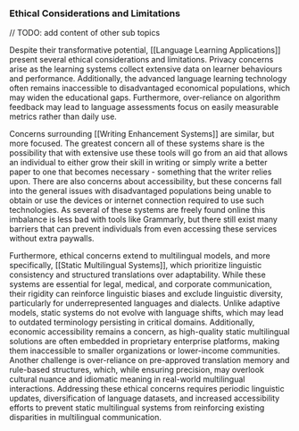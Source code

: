 ### Ethical Considerations and Limitations

// TODO: add content of other sub topics

Despite their transformative potential, [[Language Learning Applications]] present several ethical considerations and limitations. Privacy concerns arise as the learning systems collect extensive data on learner behaviours and performance. Additionally, the advanced language learning technology often remains inaccessible to disadvantaged economical populations, which may widen the educational gaps. Furthermore, over-reliance on algorithm feedback may lead to language assessments focus on easily measurable metrics rather than daily use.

Concerns surrounding [[Writing Enhancement Systems]] are similar, but more focused. The greatest concern all of these systems share is the possibility that with extensive use these tools will go from an aid that allows an individual to either grow their skill in writing or simply write a better paper to one that becomes necessary - something that the writer relies upon. There are also concerns about accessibility, but these concerns fall into the general issues with disadvantaged populations being unable to obtain or use the devices or internet connection required to use such technologies. As several of these systems are freely found online this imbalance is less bad with tools like Grammarly, but there still exist many barriers that can prevent individuals from even accessing these services without extra paywalls.

Furthermore, ethical concerns extend to multilingual models, and more specifically, [[Static Multilingual Systems]], which prioritize linguistic consistency and structured translations over adaptability. While these systems are essential for legal, medical, and corporate communication, their rigidity can reinforce linguistic biases and exclude linguistic diversity, particularly for underrepresented languages and dialects. Unlike adaptive models, static systems do not evolve with language shifts, which may lead to outdated terminology persisting in critical domains. Additionally, economic accessibility remains a concern, as high-quality static multilingual solutions are often embedded in proprietary enterprise platforms, making them inaccessible to smaller organizations or lower-income communities. Another challenge is over-reliance on pre-approved translation memory and rule-based structures, which, while ensuring precision, may overlook cultural nuance and idiomatic meaning in real-world multilingual interactions. Addressing these ethical concerns requires periodic linguistic updates, diversification of language datasets, and increased accessibility efforts to prevent static multilingual systems from reinforcing existing disparities in multilingual communication.
